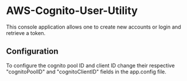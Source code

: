 # AWS-Cognito-User-Utility
This console application allows one to create new accounts or login and retrieve a token.
## Configuration
To configure the cognito pool ID and client ID change their respective "cognitoPoolID" and "cognitoClientID" fields in the app.config file.
